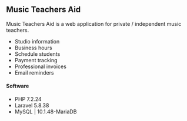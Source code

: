 ## Music Teachers Aid

Music Teachers Aid is a web application for private / independent music teachers.
* Studio information
* Business hours
* Schedule students
* Payment tracking
* Professional invoices
* Email reminders

#### Software
* PHP 7.2.24
* Laravel 5.8.38
* MySQL | 10.1.48-MariaDB

